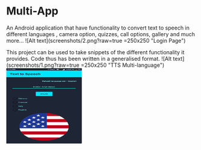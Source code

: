 # Multi-App
An Android application that have functionality to convert text to speech in different languages , camera option, quizzes, call options, gallery and much more...
![Alt text](screenshots/2.png?raw=true =250x250 "Login Page")

This project can be used to take snippets of the different functionality it provides.
Code thus has been written in a generalised format.
![Alt text](screenshots/1.png?raw=true =250x250 "TTS Multi-language")
<img src="screenshots/1.png" alt="Drawing" width="200px" height="200px" />